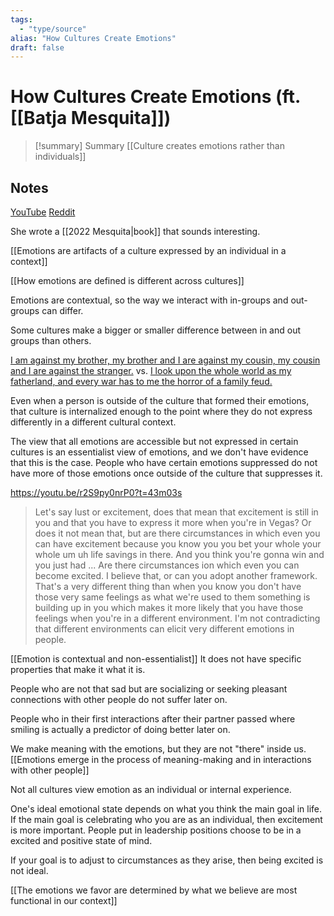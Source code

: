 ```yaml
---
tags:
  - "type/source"
alias: "How Cultures Create Emotions"
draft: false
---
```

# How Cultures Create Emotions (ft. [[Batja Mesquita]])

> [!summary] Summary
> [[Culture creates emotions rather than individuals]] 

## Notes
[YouTube](https://www.youtube.com/watch?v=r2S9py0nrP0)
[Reddit](https://www.reddit.com/r/ItsNotJustInYourHead/comments/znf0xh/its_not_just_in_your_head_118_how_cultures_create/)

She wrote a [[2022 Mesquita|book]] that sounds interesting.

[[Emotions are artifacts of a culture expressed by an individual in a context]]

[[How emotions are defined is different across cultures]]

Emotions are contextual, so the way we interact with in-groups and out-groups can differ. 

Some cultures make a bigger or smaller difference between in and out groups than others.

[I am against my brother, my brother and I are against my cousin, my cousin and I are against the stranger.](https://en.wikipedia.org/wiki/Bedouin#Society) vs. [I look upon the whole world as my fatherland, and every war has to me the horror of a family feud.](https://www.goodreads.com/quotes/7118786-i-look-upon-the-whole-world-as-my-fatherland)

Even when a person is outside of the culture that formed their emotions, that culture is internalized enough to the point where they do not express differently in a different cultural context.

The view that all emotions are accessible but not expressed in certain cultures is an essentialist view of emotions, and we don't have evidence that this is the case. People who have certain emotions suppressed do not have more of those emotions once outside of the culture that suppresses it. 

https://youtu.be/r2S9py0nrP0?t=43m03s
> Let's say lust or excitement, does that mean that excitement is still in you and that you have to express it more when you're in Vegas? Or does it not mean that, but are there circumstances in which even you can have excitement because you know you you bet your whole your whole um uh life savings in there. And you think you're gonna win and you just had ... Are there circumstances ion which even you can become excited. I believe that, or can you adopt another framework. That's a very different thing than when you know you don't have those very same feelings as what we're used to them something is building up in you which makes it more likely that you have those feelings when you're in a different environment. I'm not contradicting that different environments can elicit very different emotions in people.

[[Emotion is contextual and non-essentialist]] It does not have specific properties that make it what it is.

People who are not that sad but are socializing or seeking pleasant connections with other people do not suffer later on. 

People who in their first interactions after their partner passed where smiling is actually a predictor of doing better later on.

We make meaning with the emotions, but they are not "there" inside us.
[[Emotions emerge in the process of meaning-making and in interactions with other people]]

Not all cultures view emotion as an individual or internal experience.

One's ideal emotional state depends on what you think the main goal in life.
If the main goal is celebrating who you are as an individual, then excitement is more important.
People put in leadership positions choose to be in a excited and positive state of mind.

If your goal is to adjust to circumstances as they arise, then being excited is not ideal.

[[The emotions we favor are determined by what we believe are most functional in our context]]